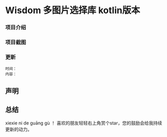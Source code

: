 # Wisdom 多图片选择库 kotlin版本

### 项目介绍
 
        
### 项目截图

### 更新
    时间：
    内容：


声明
--

总结
-
xiexie ni de guāng gù ！ 喜欢的朋友轻轻右上角赏个star，您的鼓励会给我持续更新的动力。








